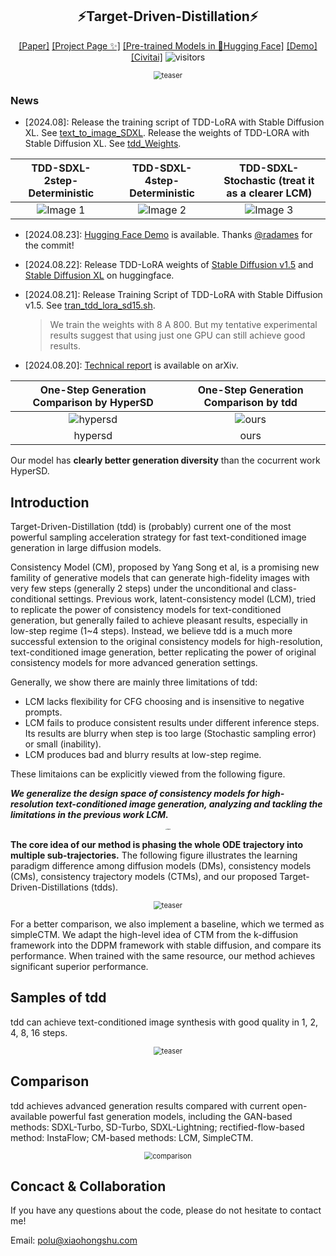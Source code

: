 <div align="center">

## ⚡️Target-Driven-Distillation⚡️

[[Paper]](https://arxiv.org/pdf) [[Project Page ✨]](https://g-u-n.github.io/projects/tdd/) [[Pre-trained Models in 🤗Hugging Face]](https://huggingface.co/redaigc/tdd_Weights) [[Demo]](https://huggingface.co/spaces/radames/Target-Driven-Distillation-tdd) [[Civitai]](https://civitai.com/models/487106/TDD-loras-of-stable-diffusion-xl-for-fast-image-generation)  ![visitors](https://visitor-badge.laobi.icu/badge?page_id=G-U-N.Target-Driven-Distillation)


</div>

<div align="center">
  <img src="_assets_/teaser/teaser.png" alt="teaser" style="zoom:80%;" />
</div>



### News
- [2024.08]: Release the training script of TDD-LoRA with Stable Diffusion XL. See [text_to_image_SDXL](https://github.com/G-U-N/Target-Driven-Distillation/blob/master/code/text_to_image_sdxl/run.sh). Release the weights of TDD-LORA with Stable Diffusion XL.  See [tdd_Weights](https://huggingface.co/redaigc/tdd_Weights).

| TDD-SDXL-2step-Deterministic | TDD-SDXL-4step-Deterministic    | TDD-SDXL-Stochastic (treat it as a clearer LCM) |
|:--------------------------------------:|:--------------------------------------:|:--------------------------------------:|
| ![Image 1](assets/imgs/SDXL_2step.png) | ![Image 2](assets/imgs/SDXL_4step_deterministic.png) | ![Image 3](assets/imgs/SDXL_4step_stochastic.png) |


- [2024.08.23]: [Hugging Face Demo](https://huggingface.co/spaces/radames/Target-Driven-Distillation-tdd) is available. Thanks [@radames](https://github.com/radames) for the commit!
- [2024.08.22]: Release TDD-LoRA weights of [Stable Diffusion v1.5](https://huggingface.co/redaigc/tdd_SD15_LoRAs/tree/main) and [Stable Diffusion XL](https://huggingface.co/redaigc/tdd_SDXL_LoRAs/tree/main) on huggingface.
- [2024.08.21]: Release Training Script of TDD-LoRA with Stable Diffusion v1.5. See [tran_tdd_lora_sd15.sh](code/text_to_image_sd15/train_tdd_lora_sd15.sh).
  >  We train the weights with 8 A 800. But my tentative experimental results suggest that using just one GPU can still achieve good results.

- [2024.08.20]: [Technical report](https://arxiv.org/pdf/2405.18407) is available on arXiv.

| One-Step Generation Comparison by HyperSD | One-Step Generation Comparison by tdd|
|:--------------:|:-----------:|
| ![hypersd](assets/imgs/hypersd.png) | ![ours](assets/imgs/ours.png) |
| hypersd | ours |

Our model has **clearly better generation diversity** than the cocurrent work HyperSD.

## Introduction

Target-Driven-Distillation (tdd) is (probably) current one of the most powerful sampling acceleration strategy for fast text-conditioned image generation in large diffusion models. 

Consistency Model (CM), proposed by Yang Song et al, is a promising new famility of generative models that can generate high-fidelity images with very few steps (generally 2 steps) under the unconditional and class-conditional settings.  Previous work, latent-consistency model (LCM), tried to replicate the power of consistency models for text-conditioned generation, but generally failed to achieve pleasant results, especially in low-step regime (1~4 steps). Instead,  we believe tdd is a much more successful extension to the original consistency models for high-resolution, text-conditioned image generation, better replicating the power of original consistency models for more advanced generation settings.

Generally, we show there are mainly three limitations of tdd:

- LCM lacks flexibility for CFG choosing and is insensitive to negative prompts.
- LCM fails to produce consistent results under different inference steps. Its results are blurry when step is too large (Stochastic sampling error) or small (inability).
- LCM produces bad and blurry results at low-step regime.

These limitaions can be explicitly viewed from the following figure.

***We generalize the design space of consistency models for high-resolution text-conditioned image generation, analyzing and tackling the limitations in the previous work LCM.***

<div align="center">
  <img src="assets/imgs/flaws.png" alt="teaser" style="zoom:15%;" />
</div>


**The core idea of our method is phasing the whole ODE trajectory into multiple sub-trajectories.**  The following figure illustrates the learning paradigm difference among diffusion models (DMs), consistency models (CMs), consistency trajectory models (CTMs), and our proposed Target-Driven-Distillations (tdds).


<div align="center">
  <img src="assets/imgs/diff.png" alt="teaser" style="zoom:80%;" />
</div>


For a better comparison, we also implement a baseline, which we termed as simpleCTM. We adapt the high-level idea of CTM from the k-diffusion framework into the DDPM framework with stable diffusion, and compare its performance. When trained with the same resource, our method achieves significant superior performance. 


## Samples of tdd

tdd can achieve text-conditioned image synthesis with good quality in 1, 2, 4, 8, 16 steps. 

<div align="center">
  <img src="assets/imgs/teaser.png" alt="teaser" style="zoom:80%;" />
</div>

## Comparison

tdd achieves advanced generation results compared with current open-available powerful fast generation models, including the GAN-based methods: SDXL-Turbo, SD-Turbo, SDXL-Lightning; rectified-flow-based method: InstaFlow;  CM-based methods: LCM, SimpleCTM. 

<div align="center">
  <img src="assets/imgs/comparison.png" alt="comparison" style="zoom:80%;" />
</div>



## Concact & Collaboration

If you have any questions about the code, please do not hesitate to contact me!

Email: polu@xiaohongshu.com


